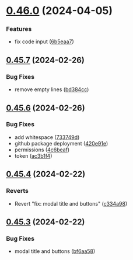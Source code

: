 # [0.46.0](https://github.com/idbi/components/compare/v0.45.7...v0.46.0) (2024-04-05)


### Features

* fix code input ([6b5eaa7](https://github.com/idbi/components/commit/6b5eaa7ed8cc396e0947b2e63b9712cfc8d67107))



## [0.45.7](https://github.com/idbi/components/compare/v0.45.6...v0.45.7) (2024-02-26)


### Bug Fixes

* remove empty lines ([bd384cc](https://github.com/idbi/components/commit/bd384cc540f320667eb09ebc472708f41ebea708))



## [0.45.6](https://github.com/idbi/components/compare/v0.45.4...v0.45.6) (2024-02-26)


### Bug Fixes

* add whitespace ([733749d](https://github.com/idbi/components/commit/733749d2c2b793a16bfc135a7a9347af6e0ff2fc))
* github package deployment ([420e91e](https://github.com/idbi/components/commit/420e91e28a85e5d33cc6c3a66cb2e9ea6fc9a075))
* permissions ([4c6beaf](https://github.com/idbi/components/commit/4c6beaf909af99e79a0e3fe9600d7010148cdd80))
* token ([ac3b1f4](https://github.com/idbi/components/commit/ac3b1f4efdaa4c61ee48b3dfe5411833185bd634))



## [0.45.4](https://github.com/idbi/components/compare/v0.45.3...v0.45.4) (2024-02-22)


### Reverts

* Revert "fix: modal title and buttons" ([c334a98](https://github.com/idbi/components/commit/c334a98f5148af8b3becb9a85badfc244663767a))



## [0.45.3](https://github.com/idbi/components/compare/v0.45.2...v0.45.3) (2024-02-22)


### Bug Fixes

* modal title and buttons ([bf6aa58](https://github.com/idbi/components/commit/bf6aa5827c3ab1f1816d9faa8e5597e75d89542a))



